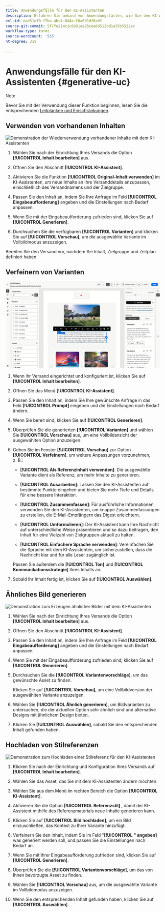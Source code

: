 ```yaml
---
title: Anwendungsfälle für den KI-Assistenten
description: Erfahren Sie anhand von Anwendungsfällen, wie Sie den KI-Assistenten verwenden.
exl-id: ead51ef0-f7ba-4bc4-8d4a-f6a6d1df6a0f
source-git-commit: 5f7fe214c1c89b1ee25cea6d512bd1a55b5522ec
workflow-type: tm+mt
source-wordcount: '535'
ht-degree: 31%

---
```


# Anwendungsfälle für den KI-Assistenten {#generative-uc}

>[!NOTE]
>
>Bevor Sie mit der Verwendung dieser Funktion beginnen, lesen Sie die entsprechenden [Leitplanken und Einschränkungen](generative-gs.md#generative-guardrails).

## Verwenden von vorhandenen Inhalten

![Demonstration der Wiederverwendung vorhandener Inhalte mit dem KI-Assistenten](assets/do-not-localize/gen-ai-reuse-text.gif)

1. Wählen Sie nach der Einrichtung Ihres Versands die Option **[!UICONTROL Inhalt bearbeiten]** aus.

1. Öffnen Sie den Abschnitt **[!UICONTROL KI-Assistent]**.

1. Aktivieren Sie die Funktion **[!UICONTROL Original-Inhalt verwenden]** im KI-Assistenten, um neue Inhalte an Ihre Versanddetails anzupassen, einschließlich des Versandnamens und der Zielgruppe.

1. Passen Sie den Inhalt an, indem Sie Ihre Anfrage im Feld **[!UICONTROL Eingabeaufforderung]** angeben und die Einstellungen nach Bedarf anpassen.

1. Wenn Sie mit der Eingabeaufforderung zufrieden sind, klicken Sie auf **[!UICONTROL Generieren]**.

1. Durchsuchen Sie die verfügbaren **[!UICONTROL Varianten]** und klicken Sie auf **[!UICONTROL Vorschau]**, um die ausgewählte Variante im Vollbildmodus anzuzeigen.

Bereiten Sie den Versand vor, nachdem Sie Inhalt, Zielgruppe und Zeitplan definiert haben.

## Verfeinern von Varianten

![Demonstration der Verfeinerung von Inhaltsvarianten mit dem KI-Assistenten](assets/do-not-localize/gen-ai-variation.gif)

1. Wenn Ihr Versand eingerichtet und konfiguriert ist, klicken Sie auf **[!UICONTROL Inhalt bearbeiten]**.

1. Öffnen Sie das Menü **[!UICONTROL KI-Assistent]**.

1. Passen Sie den Inhalt an, indem Sie Ihre gewünschte Anfrage in das Feld **[!UICONTROL Prompt]** eingeben und die Einstellungen nach Bedarf ändern.

1. Wenn Sie bereit sind, klicken Sie auf **[!UICONTROL Generieren]**.

1. Überprüfen Sie die generierten **[!UICONTROL Varianten]** und wählen Sie **[!UICONTROL Vorschau]** aus, um eine Vollbildansicht der ausgewählten Option anzuzeigen.

1. Gehen Sie im Fenster **[!UICONTROL Vorschau]** zur Option **[!UICONTROL Verfeinern]**, um weitere Anpassungen vorzunehmen, z. B.:

   * **[!UICONTROL Als Referenzinhalt verwenden]**: Die ausgewählte Variante dient als Referenz, um mehr Inhalte zu generieren.

   * **[!UICONTROL Ausarbeiten]**: Lassen Sie den KI-Assistenten auf bestimmte Punkte eingehen und bieten Sie mehr Tiefe und Details für eine bessere Interaktion.

   * **[!UICONTROL Zusammenfassen]**: Für ausführliche Informationen verwenden Sie den KI-Assistenten, um knappe Zusammenfassungen zu erstellen, die E-Mail-Empfängern das Digest erleichtern.

   * **[!UICONTROL Umformulieren]**: Der KI-Assistent kann Ihre Nachricht auf unterschiedliche Weise präsentieren und so dazu beitragen, den Inhalt für eine Vielzahl von Zielgruppen aktuell zu halten.

   * **[!UICONTROL Einfachere Sprache verwenden]**: Vereinfachen Sie die Sprache mit dem KI-Assistenten, um sicherzustellen, dass die Nachricht klar und für alle Leser zugänglich ist.

   Passen Sie außerdem die **[!UICONTROL Ton]** und **[!UICONTROL Kommunikationsstrategie]** Ihres Inhalts an.

1. Sobald Ihr Inhalt fertig ist, klicken Sie auf **[!UICONTROL Auswählen]**.

## Ähnliches Bild generieren

![Demonstration zum Erzeugen ähnlicher Bilder mit dem KI-Assistenten](assets/do-not-localize/uc-image-similar.gif)

1. Wählen Sie nach der Einrichtung Ihres Versands die Option **[!UICONTROL Inhalt bearbeiten]** aus.

1. Öffnen Sie den Abschnitt **[!UICONTROL KI-Assistent]**.

1. Passen Sie den Inhalt an, indem Sie Ihre Anfrage im Feld **[!UICONTROL Eingabeaufforderung]** angeben und die Einstellungen nach Bedarf anpassen.

1. Wenn Sie mit der Eingabeaufforderung zufrieden sind, klicken Sie auf **[!UICONTROL Generieren]**.

1. Durchsuchen Sie die **[!UICONTROL Variantenvorschläge]**, um das gewünschte Asset zu finden.

   Klicken Sie auf **[!UICONTROL Vorschau]**, um eine Vollbildversion der ausgewählten Variante anzuzeigen.

1. Wählen Sie **[!UICONTROL Ähnlich generieren]**, um Bildvarianten zu untersuchen, die der aktuellen Option sehr ähnlich sind und alternative Designs mit ähnlichem Design bieten.

1. Klicken Sie **[!UICONTROL Auswählen]**, sobald Sie den entsprechenden Inhalt gefunden haben.

## Hochladen von Stilreferenzen

![Demonstration zum Hochladen einer Stilreferenz für den KI-Assistenten](assets/do-not-localize/uc-image-reference.gif)

1. Klicken Sie nach der Einrichtung und Konfiguration Ihres Versands auf **[!UICONTROL Inhalt bearbeiten]**.

1. Wählen Sie das Asset, das Sie mit dem KI-Assistenten ändern möchten.

1. Wählen Sie aus dem Menü im rechten Bereich die Option **[!UICONTROL KI-Assistent]**.

1. Aktivieren Sie die Option **[!UICONTROL Referenzstil]** , damit der KI-Assistent mithilfe des Referenzmaterials neue Inhalte generieren kann.

1. Klicken Sie auf **[!UICONTROL Bild hochladen]**, um ein Bild einzuschließen, das Kontext zu Ihrer Variante hinzufügt.

1. Verfeinern Sie den Inhalt, indem Sie im Feld &quot;**[!UICONTROL &quot; angeben]** was generiert werden soll, und passen Sie die Einstellungen nach Bedarf an.

1. Wenn Sie mit Ihrer Eingabeaufforderung zufrieden sind, klicken Sie auf **[!UICONTROL Generieren]**.

1. Überprüfen Sie die **[!UICONTROL Variantenvorschläge]**, um das von Ihnen bevorzugte Asset zu finden.

1. Wählen Sie **[!UICONTROL Vorschau]** aus, um die ausgewählte Variante im Vollbildmodus anzuzeigen.

1. Wenn Sie den entsprechenden Inhalt gefunden haben, klicken Sie auf **[!UICONTROL Auswählen]**.